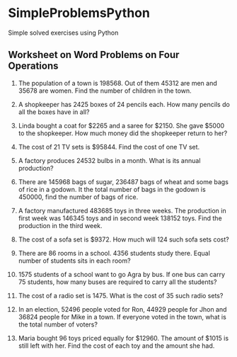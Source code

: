 # SimpleProblemsPython
Simple solved exercises using Python

<h2>Worksheet on Word Problems on Four Operations</h2>

1. The population of a town is 198568. Out of them 45312 are men and 35678 are women. Find the number of children in the town.

2. A shopkeeper has 2425 boxes of 24 pencils each. How many pencils do all the boxes have in all?

3. Linda bought a coat for $2265 and a saree for $2150. She gave $5000 to the shopkeeper. How much money did the shopkeeper return to her?

4. The cost of 21 TV sets is $95844. Find the cost of one TV set.

5. A factory produces 24532 bulbs in a month. What is its annual production?

6. There are 145968 bags of sugar, 236487 bags of wheat and some bags of rice in a godown. It the total number of bags in the godown is 450000, find the number of bags of rice.

7. A factory manufactured 483685 toys in three weeks. The production in first week was 146345 toys and in second week 138152 toys. Find the production in the third week.

8. The cost of a sofa set is $9372. How much will 124 such sofa sets cost?

9. There are 86 rooms in a school. 4356 students study there. Equal number of students sits in each room?

10. 1575 students of a school want to go Agra by bus. If one bus can carry 75 students, how many buses are required to carry all the students?

11. The cost of a radio set is 1475. What is the cost of 35 such radio sets?

12. In an election, 52496 people voted for Ron, 44929 people for Jhon and 36824 people for Mike in a town. If everyone voted in the town, what is the total number of voters?

13. Maria bought 96 toys priced equally for $12960. The amount of $1015 is still left with her. Find the cost of each toy and the amount she had.
